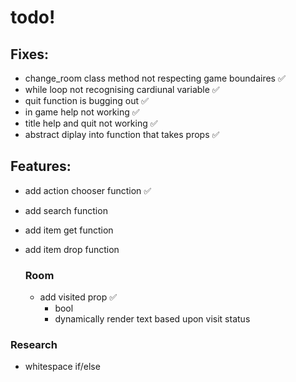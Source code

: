 # todo!


## Fixes:
- change_room class method not respecting game boundaires ✅
- while loop not recognising cardiunal variable ✅
- quit function is bugging out ✅
- in game help not working ✅
- title help and quit not working ✅
- abstract diplay into function that takes props ✅

## Features:
- add action chooser function ✅
- add search function
- add item get function
- add item drop function

    ### Room
    - add visited prop ✅
        - bool
        - dynamically render text based upon visit status

### Research
- whitespace if/else